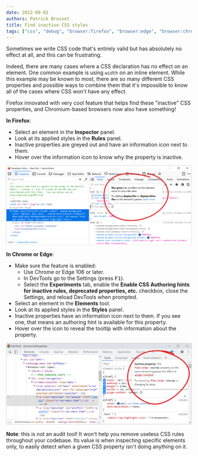 ```yaml
---
date: 2022-09-02
authors: Patrick Brosset
title: Find inactive CSS styles
tags: ["css", "debug", "browser:firefox", "browser:edge", "browser:chrome"]
---
```

Sometimes we write CSS code that's entirely valid but has absolutely no effect at all, and this can be frustrating.

Indeed, there are many cases where a CSS declaration has no effect on an element. One common example is using `width` on an inline element. While this example may be known to most, there are so many different CSS properties and possible ways to combine them that it's impossible to know all of the cases where CSS won't have any effect.

Firefox innovated with very cool feature that helps find these "inactive" CSS properties, and Chromium-based browsers now also have something!

**In Firefox**:

* Select an element in the **Inspector** panel.
* Look at its applied styles in the **Rules** panel.
* Inactive properties are greyed out and have an information icon next to them.
* Hover over the information icon to know why the property is inactive.

![Part of the Rules panel in Firefox, showing a greyed out flex-grow property, with a tooltip saying that the property is inactive because the selected element is not a flex item.](/assets/img/find-inactive-styles.png)

**In Chrome or Edge**:

* Make sure the feature is enabled:
  * Use Chrome or Edge 106 or later.
  * In DevTools go to the Settings (press <kbd>F1</kbd>).
  * Select the **Experiments** tab, enable the **Enable CSS Authoring hints for inactive rules, deprecated properties, etc.** checkbox, close the Settings, and reload DevTools when prompted.
* Select an element in the **Elements** tool.
* Look at its applied styles in the **Styles** panel.
* Inactive properties have an information icon next to them. If you see one, that means an authoring hint is available for this property.
* Hover over the icon to reveal the tooltip with information about the property.

![Part of the Styles panel in Chrome, showing a greyed out align-content property, with a tooltip saying that the property is inactive because the selected flex container is not set to wrap.](/assets/img/find-inactive-styles-chromium.png)

**Note**: this is not an audit tool! It won't help you remove useless CSS rules throughout your codebase. Its value is when inspecting specific elements only, to easily detect when a given CSS property isn't doing anything on it.
